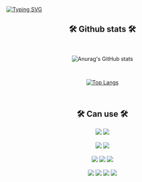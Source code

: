 [![Typing SVG](https://readme-typing-svg.demolab.com/?lines=Hi!+I'm+Sunryeo+👋&vCenter=true&size=30&duration=5000&width=600)](https://git.io/typing-svg)
<br/>
<h2 align="center">🛠️ Github stats 🛠️</h2>
<br/>
<div align="center">
  
![Anurag's GitHub stats](https://github-readme-stats.vercel.app/api?username=Sunryeo&show_icons=true&theme=radical)

</div>
<br/>
<div align="center">

[![Top Langs](https://github-readme-stats.vercel.app/api/top-langs/?username=Sunryeo)](https://github.com/anuraghazra/github-readme-stats)

<div align="center">
<br/>
<h2 align="center">🛠️ Can use 🛠️</h2>
<div align="center">
  <img src="https://img.shields.io/badge/Node.js-E34F26?style=flat-square&logo=Node.js&logoColor=FFFFFF"/>
  <img src="https://img.shields.io/badge/TypeOrm-1572B6?style=flat-square&logo=TypeOrm&logoColor=FFFFFF"/>
</div>
<br/>
<div align="center">
  <img src="https://img.shields.io/badge/JavaScript-F7DF1E?style=flat-square&logo=JavaScript&logoColor=FFFFFF"/>
  <img src="https://img.shields.io/badge/TypeScript-3178C6?style=flat-square&logo=TypeScript&logoColor=FFFFFF"/>
</div>
<br/>
<div align="center">
  <img src="https://img.shields.io/badge/Java-61DAFB?style=flat-square&logo=Java&logoColor=FFFFFF"/>
  <img src="https://img.shields.io/badge/Spring-F7DF1E?style=flat-square&logo=Spring&logoColor=FFFFFF"/>
  <img src="https://img.shields.io/badge/Spring Boot-F7DF1E?style=flat-square&logo=Spring Boot&logoColor=FFFFFF"/>
</div>
<br/>
<div align="center">
  <img src="https://img.shields.io/badge/express-DB7093?style=flat-square&logo=express&logoColor=#000000"/>
  <img src="https://img.shields.io/badge/MySQL-61DAFB?style=flat-square&logo=MySQL&logoColor=#4479A1"/>
  <img src="https://img.shields.io/badge/PostgreSQL-61DAFB?style=flat-square&logo=PostgreSQL&logoColor=#4169E1"/>
  <img src="https://img.shields.io/badge/Sequelize-DB7093?style=flat-square&logo=Sequelize&logoColor=#52B0E7"/>
</div>

<!--
**Sunryeo/Sunryeo** is a ✨ _special_ ✨ repository because its `README.md` (this file) appears on your GitHub profile.

Here are some ideas to get you started:

- 🔭 I’m currently working on ...
- 🌱 I’m currently learning ...
- 👯 I’m looking to collaborate on ...
- 🤔 I’m looking for help with ...
- 💬 Ask me about ...
- 📫 How to reach me: ...
- 😄 Pronouns: ...
- ⚡ Fun fact: ...
-->
